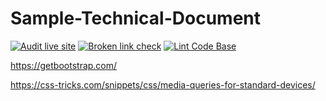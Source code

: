 # Sample-Technical-Document

[![Audit live site](https://github.com/milliorn/Sample-Technical-Document/actions/workflows/lighthouse.yml/badge.svg)](https://github.com/milliorn/Sample-Technical-Document/actions/workflows/lighthouse.yml)
[![Broken link check](https://github.com/milliorn/Sample-Technical-Document/actions/workflows/links.yml/badge.svg)](https://github.com/milliorn/Sample-Technical-Document/actions/workflows/links.yml)
[![Lint Code Base](https://github.com/milliorn/Sample-Technical-Document/actions/workflows/super-linter.yml/badge.svg)](https://github.com/milliorn/Sample-Technical-Document/actions/workflows/super-linter.yml)

<https://getbootstrap.com/>

<https://css-tricks.com/snippets/css/media-queries-for-standard-devices/>
